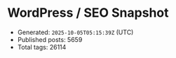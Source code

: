# WordPress / SEO Snapshot

- Generated: `2025-10-05T05:15:39Z` (UTC)
- Published posts: 5659
- Total tags: 26114
